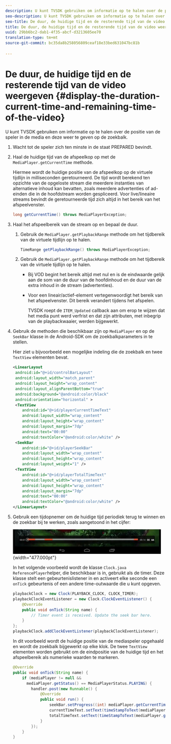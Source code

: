 ```yaml
---
description: U kunt TVSDK gebruiken om informatie op te halen over de positie van de speler in de media en deze weer te geven op de zoekbalk.
seo-description: U kunt TVSDK gebruiken om informatie op te halen over de positie van de speler in de media en deze weer te geven op de zoekbalk.
seo-title: De duur, de huidige tijd en de resterende tijd van de video weergeven
title: De duur, de huidige tijd en de resterende tijd van de video weergeven
uuid: 29bb6bc2-dab1-4f35-abcf-d3213605ee70
translation-type: tm+mt
source-git-commit: bc35da8b258056809ceaf18e33bed631047bc81b

---
```



# De duur, de huidige tijd en de resterende tijd van de video weergeven {#display-the-duration-current-time-and-remaining-time-of-the-video}

U kunt TVSDK gebruiken om informatie op te halen over de positie van de speler in de media en deze weer te geven op de zoekbalk.

1. Wacht tot de speler zich ten minste in de staat PREPARED bevindt.
1. Haal de huidige tijd van de afspeelkop op met de `MediaPlayer.getCurrentTime` methode.

   Hiermee wordt de huidige positie van de afspeelkop op de virtuele tijdlijn in milliseconden geretourneerd. De tijd wordt berekend ten opzichte van de opgeloste stream die meerdere instanties van alternatieve inhoud kan bevatten, zoals meerdere advertenties of ad-einden die in de hoofdstream worden gespliceerd. Voor live/lineaire streams bevindt de geretourneerde tijd zich altijd in het bereik van het afspeelvenster.

   ```java
   long getCurrentTime() throws MediaPlayerException;
   ```

1. Haal het afspeelbereik van de stream op en bepaal de duur.
   1. Gebruik de `MediaPlayer.getPlaybackRange` methode om het tijdbereik van de virtuele tijdlijn op te halen.

      ```java
      TimeRange getPlaybackRange() throws MediaPlayerException;
      ```

   1. Gebruik de `MediaPlayer.getPlaybackRange` methode om het tijdbereik van de virtuele tijdlijn op te halen.

      * Bij VOD begint het bereik altijd met nul en is de eindwaarde gelijk aan de som van de duur van de hoofdinhoud en de duur van de extra inhoud in de stream (advertenties).
      * Voor een lineair/actief-element vertegenwoordigt het bereik van het afspeelvenster. Dit bereik verandert tijdens het afspelen.

         TVSDK roept de `ITEM_Updated` callback aan om erop te wijzen dat het media punt werd verfrist en dat zijn attributen, met inbegrip van de playbackwaaier, werden bijgewerkt.

1. Gebruik de methoden die beschikbaar zijn op `MediaPlayer` en op de `SeekBar` klasse in de Android-SDK om de zoekbalkparameters in te stellen.

   Hier ziet u bijvoorbeeld een mogelijke indeling die de zoekbalk en twee `TextView` elementen bevat.

   ```xml
   <LinearLayout 
    android:id="@+id/controlBarLayout" 
    android:layout_width="match_parent" 
    android:layout_height="wrap_content" 
    android:layout_alignParentBottom="true" 
    android:background="@android:color/black" 
    android:orientation="horizontal" > 
    <TextView 
       android:id="@+id/playerCurrentTimeText" 
       android:layout_width="wrap_content" 
       android:layout_height="wrap_content" 
       android:layout_margin="7dp" 
       android:text="00:00" 
       android:textColor="@android:color/white" /> 
    <SeekBar 
       android:id="@+id/playerSeekBar" 
       android:layout_width="wrap_content" 
       android:layout_height="wrap_content" 
       android:layout_weight="1" /> 
    <TextView 
       android:id="@+id/playerTotalTimeText" 
       android:layout_width="wrap_content" 
       android:layout_height="wrap_content" 
       android:layout_margin="7dp" 
       android:text="00:00" 
       android:textColor="@android:color/white" /> 
   </LinearLayout>
   ```

1. Gebruik een tijdopnemer om de huidige tijd periodiek terug te winnen en de zoekbar bij te werken, zoals aangetoond in het cijfer:

   <!--<a id="fig_689CEDDD02094C0C8E91C5195F8EAD3F"></a>-->

   ![](assets/seek-bar.jpg){width=&quot;477.000pt&quot;}

   In het volgende voorbeeld wordt de klasse `Clock.java` `ReferencePlayer`helper, die beschikbaar is in, gebruikt als de timer. Deze klasse stelt een gebeurtenislistener in en activeert elke seconde een `onTick` gebeurtenis of een andere time-outwaarde die u kunt opgeven.

   ```java
   playbackClock = new Clock(PLAYBACK_CLOCK, CLOCK_TIMER); 
   playbackClockEventListener = new Clock.ClockEventListener() { 
       @Override 
       public void onTick(String name) { 
           // Timer event is received. Update the seek bar here. 
       } 
   }; 
   playbackClock.addClockEventListener(playbackClockEventListener);
   ```

   In dit voorbeeld wordt de huidige positie van de mediaspeler opgehaald en wordt de zoekbalk bijgewerkt op elke klok. De twee `TextView` elementen worden gebruikt om de eindpositie van de huidige tijd en het afspeelbereik als numerieke waarden te markeren.

   ```java
   @Override 
   public void onTick(String name) { 
       if (mediaPlayer != null &&  
         mediaPlayer.getStatus() == MediaPlayerStatus.PLAYING) { 
           handler.post(new Runnable() { 
               @Override 
               public void run() { 
                   seekBar.setProgress((int) mediaPlayer.getCurrentTime()); 
                   currentTimeText.setText(timeStampToText(mediaPlayer.getCurrentTime())); 
                   totalTimeText.setText(timeStampToText(mediaPlayer.getPlaybackRange().getEnd())); 
               } 
           }); 
       } 
   } 
   ```
